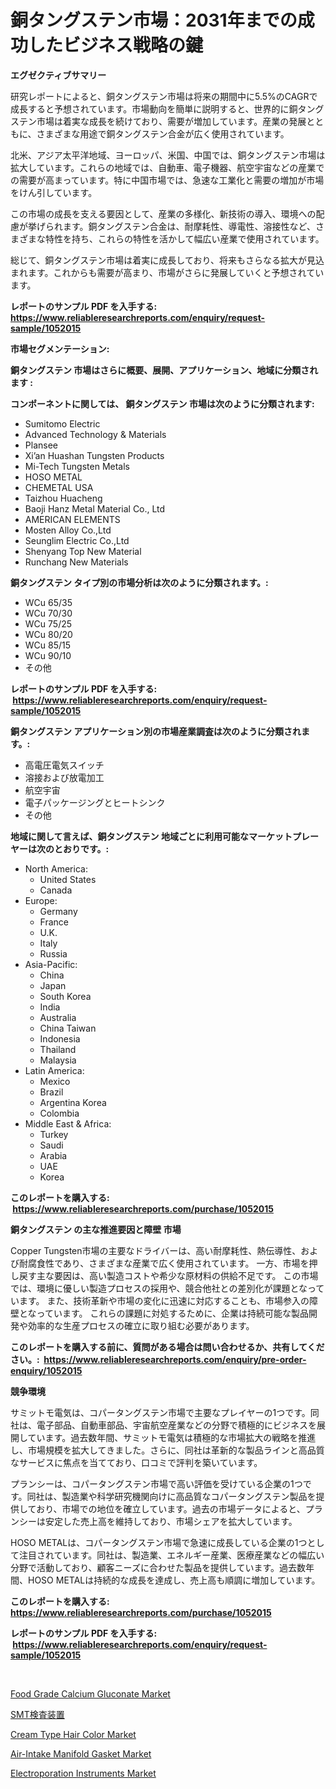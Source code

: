 <p><h1>銅タングステン市場：2031年までの成功したビジネス戦略の鍵</h1></p><p><strong>エグゼクティブサマリー</strong></p>
<p><p>研究レポートによると、銅タングステン市場は将来の期間中に5.5%のCAGRで成長すると予想されています。市場動向を簡単に説明すると、世界的に銅タングステン市場は着実な成長を続けており、需要が増加しています。産業の発展とともに、さまざまな用途で銅タングステン合金が広く使用されています。</p><p>北米、アジア太平洋地域、ヨーロッパ、米国、中国では、銅タングステン市場は拡大しています。これらの地域では、自動車、電子機器、航空宇宙などの産業での需要が高まっています。特に中国市場では、急速な工業化と需要の増加が市場をけん引しています。</p><p>この市場の成長を支える要因として、産業の多様化、新技術の導入、環境への配慮が挙げられます。銅タングステン合金は、耐摩耗性、導電性、溶接性など、さまざまな特性を持ち、これらの特性を活かして幅広い産業で使用されています。</p><p>総じて、銅タングステン市場は着実に成長しており、将来もさらなる拡大が見込まれます。これからも需要が高まり、市場がさらに発展していくと予想されています。</p></p>
<p><strong>レポートのサンプル PDF を入手する: <a href="https://www.reliableresearchreports.com/enquiry/request-sample/1052015">https://www.reliableresearchreports.com/enquiry/request-sample/1052015</a></strong></p>
<p><strong>市場セグメンテーション:</strong></p>
<p><strong> 銅タングステン 市場はさらに概要、展開、アプリケーション、地域に分類されます :</strong></p>
<p><strong>コンポーネントに関しては、 銅タングステン 市場は次のように分類されます: &nbsp;</strong></p>
<p><ul><li>Sumitomo Electric</li><li>Advanced Technology & Materials</li><li>Plansee</li><li>Xi’an Huashan Tungsten Products</li><li>Mi-Tech Tungsten Metals</li><li>HOSO METAL</li><li>CHEMETAL USA</li><li>Taizhou Huacheng</li><li>Baoji Hanz Metal Material Co., Ltd</li><li>AMERICAN ELEMENTS</li><li>Mosten Alloy Co.,Ltd</li><li>Seunglim Electric Co.,Ltd</li><li>Shenyang Top New Material</li><li>Runchang New Materials</li></ul></p>
<p><strong> 銅タングステン タイプ別の市場分析は次のように分類されます。:</strong></p>
<p><ul><li>WCu 65/35</li><li>WCu 70/30</li><li>WCu 75/25</li><li>WCu 80/20</li><li>WCu 85/15</li><li>WCu 90/10</li><li>その他</li></ul></p>
<p><strong>レポートのサンプル PDF を入手する: &nbsp;<a href="https://www.reliableresearchreports.com/enquiry/request-sample/1052015">https://www.reliableresearchreports.com/enquiry/request-sample/1052015</a></strong></p>
<p><strong> 銅タングステン アプリケーション別の市場産業調査は次のように分類されます。:</strong></p>
<p><ul><li>高電圧電気スイッチ</li><li>溶接および放電加工</li><li>航空宇宙</li><li>電子パッケージングとヒートシンク</li><li>その他</li></ul></p>
<p><strong>地域に関して言えば、銅タングステン 地域ごとに利用可能なマーケットプレーヤーは次のとおりです。:</strong></p>
<p><ul>
    <li>
        North America:
        <ul>
            <li>United States</li>
            <li>Canada</li>
        </ul>
    </li>
    <li>
        Europe:
        <ul>
            <li>Germany</li>
            <li>France</li>
            <li>U.K.</li>
            <li>Italy</li>
            <li>Russia</li>
        </ul>
    </li>
    <li>
        Asia-Pacific:
        <ul>
            <li>China</li>
            <li>Japan</li>
            <li>South Korea</li>
            <li>India</li>
            <li>Australia</li>
            <li>China Taiwan</li>
            <li>Indonesia</li>
            <li>Thailand</li>
            <li>Malaysia</li>
        </ul>
    </li>
    <li>
        Latin America:
        <ul>
            <li>Mexico</li>
            <li>Brazil</li>
            <li>Argentina Korea</li>
            <li>Colombia</li>
        </ul>
    </li>
    <li>
        Middle East & Africa:
        <ul>
            <li>Turkey</li>
            <li>Saudi</li>
            <li>Arabia</li>
            <li>UAE</li>
            <li>Korea</li>
        </ul>
    </li>
    </ul></p>
<p><strong>このレポートを購入する: &nbsp;<a href="https://www.reliableresearchreports.com/purchase/1052015">https://www.reliableresearchreports.com/purchase/1052015</a></strong></p>
<p><strong>銅タングステン の主な推進要因と障壁 市場</strong></p>
<p><p>Copper Tungsten市場の主要なドライバーは、高い耐摩耗性、熱伝導性、および耐腐食性であり、さまざまな産業で広く使用されています。 一方、市場を押し戻す主な要因は、高い製造コストや希少な原材料の供給不足です。 この市場では、環境に優しい製造プロセスの採用や、競合他社との差別化が課題となっています。 また、技術革新や市場の変化に迅速に対応することも、市場参入の障壁となっています。 これらの課題に対処するために、企業は持続可能な製品開発や効率的な生産プロセスの確立に取り組む必要があります。</p></p>
<p><strong>このレポートを購入する前に、質問がある場合は問い合わせるか、共有してください。:&nbsp; <a href="https://www.reliableresearchreports.com/enquiry/pre-order-enquiry/1052015">https://www.reliableresearchreports.com/enquiry/pre-order-enquiry/1052015</a></strong></p>
<p><strong>競争環境</strong></p>
<p><p>サミットモ電気は、コパータングステン市場で主要なプレイヤーの1つです。同社は、電子部品、自動車部品、宇宙航空産業などの分野で積極的にビジネスを展開しています。過去数年間、サミットモ電気は積極的な市場拡大の戦略を推進し、市場規模を拡大してきました。さらに、同社は革新的な製品ラインと高品質なサービスに焦点を当てており、口コミで評判を築いています。</p><p>プランシーは、コパータングステン市場で高い評価を受けている企業の1つです。同社は、製造業や科学研究機関向けに高品質なコパータングステン製品を提供しており、市場での地位を確立しています。過去の市場データによると、プランシーは安定した売上高を維持しており、市場シェアを拡大しています。</p><p>HOSO METALは、コパータングステン市場で急速に成長している企業の1つとして注目されています。同社は、製造業、エネルギー産業、医療産業などの幅広い分野で活動しており、顧客ニーズに合わせた製品を提供しています。過去数年間、HOSO METALは持続的な成長を達成し、売上高も順調に増加しています。</p></p>
<p><strong>このレポートを購入する: &nbsp; <a href="https://www.reliableresearchreports.com/purchase/1052015">https://www.reliableresearchreports.com/purchase/1052015</a></strong></p>
<p><strong>レポートのサンプル PDF を入手する: &nbsp;<a href="https://www.reliableresearchreports.com/enquiry/request-sample/1052015">https://www.reliableresearchreports.com/enquiry/request-sample/1052015</a></strong><strong></strong></p>
<p>&nbsp;</p>
<p><p><a href="https://issuu.com/reportprime-2/docs/food-grade-calcium-gluconate-market-size-2030.pptx">Food Grade Calcium Gluconate Market</a></p><p><a href="https://github.com/DonaldShaw1965/Market-Research-Report-List-1/blob/main/78207886959.md">SMT検査装置</a></p><p><a href="https://github.com/gulaimolin/Market-Research-Report-List-3/blob/main/cream-type-hair-color-market.md">Cream Type Hair Color Market</a></p><p><a href="https://military-diascia-e68.notion.site/Air-Intake-Manifold-Gasket-Market-Research-Report-Provides-thorough-Industry-Overview-which-offers--d27f7f982c77496ebe85954af8d8c1b9">Air-Intake Manifold Gasket Market</a></p><p><a href="https://view.publitas.com/reportprime-1/electroporation-instruments-market-size-evaluating-its-market-trends-growth-and-projections-2024-2031/">Electroporation Instruments Market</a></p></p>